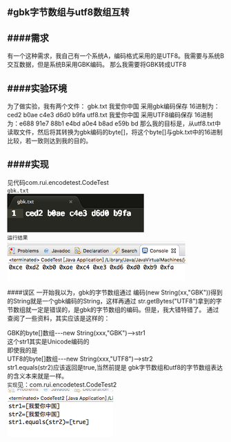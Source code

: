 #gbk字节数组与utf8数组互转
-
####需求
---

有一个这种需求，我自己有一个系统A，编码格式采用的是UTF8。我需要与系统B交互数据，但是系统B采用GBK编码。
那么我需要将GBK转成UTF8

####实验环境
---
为了做实验，我有两个文件：
gbk.txt 我爱你中国		采用gbk编码保存  	16进制为：ced2 b0ae c4e3 d6d0 b9fa
utf8.txt 我爱你中国	采用UTF8编码保存	16进制为：e688 91e7 88b1 e4bd a0e4 b8ad e59b bd
那么我的目标是，从utf8.txt中读取文件，然后将其转换为gbk编码的byte[]，将这个byte[]与gbk.txt中的16进制比较，若一致则达到我的目的。

####实现
---
见代码com.rui.encodetest.CodeTest<br>
`gbk.txt`<br>
![](https://github.com/tjzhuorui/-gbk-utf8-/blob/master/CodingTransfer/img/1_2.png)<br>
`运行结果`<br>
![](https://github.com/tjzhuorui/-gbk-utf8-/blob/master/CodingTransfer/img/1_1.png)


####误区
一开始我以为，gbk的字节数组通过 编码(new String(xx,"GBK"))得到的String就是一个gbk编码的String，这样再通过 str.getBytes("UTF8")拿到的字节数组就一定是错误的，是gbk的字节数组的编码。但是，我大错特错了。
通过查阅了一些资料，其实应该是这样的：<br>
	
GBK的byte[]数组---new String(xxx,"GBK")-->str1<br>
这个str1其实是Unicode编码的<br>
即使我的是<br>
UTF8的byte[]数组---new String(xxx,"UTF8")-->str2<br>
str1.equals(str2)应该返回是true,当然前提是 gbk字节数组和utf8的字节数组表达的含义本来就是一样。<br>
`实现`见：com.rui.encodetest.CodeTest2<br>
![](https://github.com/tjzhuorui/-gbk-utf8-/blob/master/CodingTransfer/img/2_1.png)

